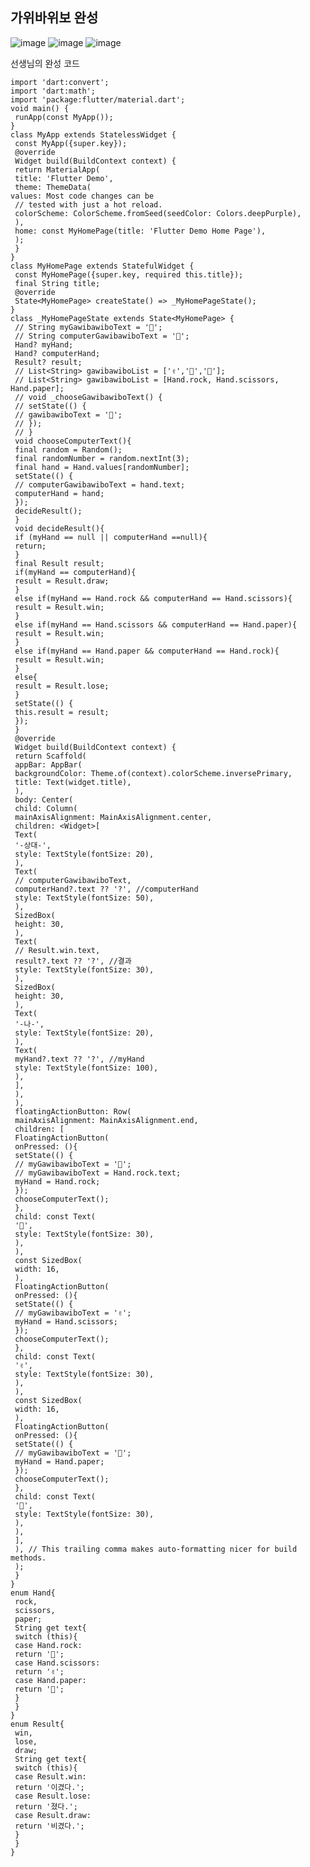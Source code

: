## 가위바위보 완성

![image](https://github.com/user-attachments/assets/32aea0d6-68da-434c-ba7c-dcf5881e164e)
![image](https://github.com/user-attachments/assets/f84fafdf-dba1-403f-ac7f-7de4ba7ebe56)
![image](https://github.com/user-attachments/assets/58e26790-dc2e-412a-acfe-ae5cd8135809)



선생님의 완성 코드
    
    import 'dart:convert';
    import 'dart:math';
    import 'package:flutter/material.dart';
    void main() {
     runApp(const MyApp());
    }
    class MyApp extends StatelessWidget {
     const MyApp({super.key});
     @override
     Widget build(BuildContext context) {
     return MaterialApp(
     title: 'Flutter Demo',
     theme: ThemeData(
    values: Most code changes can be
     // tested with just a hot reload.
     colorScheme: ColorScheme.fromSeed(seedColor: Colors.deepPurple),
     ),
     home: const MyHomePage(title: 'Flutter Demo Home Page'),
     );
     }
    }
    class MyHomePage extends StatefulWidget {
     const MyHomePage({super.key, required this.title});
     final String title;
     @override
     State<MyHomePage> createState() => _MyHomePageState();
    }
    class _MyHomePageState extends State<MyHomePage> {
     // String myGawibawiboText = '';
     // String computerGawibawiboText = '';
     Hand? myHand;
     Hand? computerHand;
     Result? result;
     // List<String> gawibawiboList = ['✌','',''];
     // List<String> gawibawiboList = [Hand.rock, Hand.scissors, Hand.paper];
     // void _chooseGawibawiboText() {
     // setState(() {
     // gawibawiboText = '';
     // });
     // }
     void chooseComputerText(){
     final random = Random();
     final randomNumber = random.nextInt(3);
     final hand = Hand.values[randomNumber];
     setState(() {
     // computerGawibawiboText = hand.text;
     computerHand = hand;
     });
     decideResult();
     }
     void decideResult(){
     if (myHand == null || computerHand ==null){
     return;
     }
     final Result result;
     if(myHand == computerHand){
     result = Result.draw;
     }
     else if(myHand == Hand.rock && computerHand == Hand.scissors){
     result = Result.win;
     }
     else if(myHand == Hand.scissors && computerHand == Hand.paper){
     result = Result.win;
     }
     else if(myHand == Hand.paper && computerHand == Hand.rock){
     result = Result.win;
     }
     else{
     result = Result.lose;
     }
     setState(() {
     this.result = result;
     });
     }
     @override
     Widget build(BuildContext context) {
     return Scaffold(
     appBar: AppBar(
     backgroundColor: Theme.of(context).colorScheme.inversePrimary,
     title: Text(widget.title),
     ),
     body: Center(
     child: Column(
     mainAxisAlignment: MainAxisAlignment.center,
     children: <Widget>[
     Text(
     '-상대-',
     style: TextStyle(fontSize: 20),
     ),
     Text(
     // computerGawibawiboText,
     computerHand?.text ?? '?', //computerHand
     style: TextStyle(fontSize: 50),
     ),
     SizedBox(
     height: 30,
     ),
     Text(
     // Result.win.text,
     result?.text ?? '?', //결과
     style: TextStyle(fontSize: 30),
     ),
     SizedBox(
     height: 30,
     ),
     Text(
     '-나-',
     style: TextStyle(fontSize: 20),
     ),
     Text(
     myHand?.text ?? '?', //myHand
     style: TextStyle(fontSize: 100),
     ),
     ],
     ),
     ),
     floatingActionButton: Row(
     mainAxisAlignment: MainAxisAlignment.end,
     children: [
     FloatingActionButton(
     onPressed: (){
     setState(() {
     // myGawibawiboText = '';
     // myGawibawiboText = Hand.rock.text;
     myHand = Hand.rock;
     });
     chooseComputerText();
     },
     child: const Text(
     '',
     style: TextStyle(fontSize: 30),
     ),
     ),
     const SizedBox(
     width: 16,
     ),
     FloatingActionButton(
     onPressed: (){
     setState(() {
     // myGawibawiboText = '✌';
     myHand = Hand.scissors;
     });
     chooseComputerText();
     },
     child: const Text(
     '✌',
     style: TextStyle(fontSize: 30),
     ),
     ),
     const SizedBox(
     width: 16,
     ),
     FloatingActionButton(
     onPressed: (){
     setState(() {
     // myGawibawiboText = '';
     myHand = Hand.paper;
     });
     chooseComputerText();
     },
     child: const Text(
     '',
     style: TextStyle(fontSize: 30),
     ),
     ),
     ],
     ), // This trailing comma makes auto-formatting nicer for build methods.
     );
     }
    }
    enum Hand{
     rock,
     scissors,
     paper;
     String get text{
     switch (this){
     case Hand.rock:
     return '';
     case Hand.scissors:
     return '✌';
     case Hand.paper:
     return '';
     }
     }
    }
    enum Result{
     win,
     lose,
     draw;
     String get text{
     switch (this){
     case Result.win:
     return '이겼다.';
     case Result.lose:
     return '졌다.';
     case Result.draw:
     return '비겼다.';
     }
     }
    }
